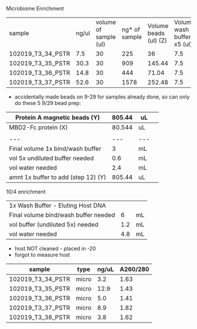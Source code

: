 Microbiome Enrichment

|   |   |   |   |   |   |   |   |   |
|---|---|---|---|---|---|---|---|---|
|sample|ng/ul|volume of sample (ul)|ng* of sample|Volume beads (ul) (Z)|Volume wash buffer x5 (ul)|Total volume (ul)|Added beads cleanup (W)|Total volume|
|102019_T3_34_PSTR|7.5|30|225|36|7.5|73.5|132.3|205.8|
|102019_T3_35_PSTR|30.3|30|909|145.44|7.5|182.94|329.292|512.232|
|102019_T3_36_PSTR|14.8|30|444|71.04|7.5|108.54|195.372|303.912|
|102019_T3_37_PSTR|52.6|30|1578|252.48|7.5|289.98|521.964|811.944|

- accidentally made beads on 9-29 for samples already done, so can only do these 5
9/29 bead prep:

| Protein A magnetic beads (Y)        | 805.44 | uL  |     |
| ----------------------------------- | ------ | --- | --- |
| MBD2-Fc protein (X)                 | 80.544 | uL  |     |
|                                     |        |     |     |
| ---                                 | ---    | --- |     |
| Final volume 1x bind/wash buffer    | 3      | mL  |     |
| vol 5x undiluted buffer needed      | 0.6    | mL  |     |
| vol water needed                    | 2.4    | mL  |     |
| amnt 1x buffer to add (step 12) (Y) | 805.44 | uL  |     |

10/4 enrichment

|   |   |   |
|---|---|---|
|1x Wash Buffer - Eluting Host DNA|||
|Final volume bind/wash buffer needed|6|mL|
|vol buffer (undiluted 5x) needed|1.2|mL|
|vol water needed|4.8|mL|


- host NOT cleaned - placed in -20
- forgot to measure host

| sample            | type  | ng/uL | A260/280 |
| ----------------- | ----- | ----- | -------- |
| 102019_T3_34_PSTR | micro | 3.2   | 1.63     |
| 102019_T3_35_PSTR | micro | 12.9  | 1.43     |
| 102019_T3_36_PSTR | micro | 5.0   | 1.41     |
| 102019_T3_37_PSTR | micro | 8.9   | 1.82     |
| 102019_T3_38_PSTR | micro | 3.8   | 1.62     |
